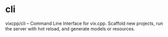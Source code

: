 # cli
vixcpp/cli – Command Line Interface for vix.cpp. Scaffold new projects, run the server with hot reload, and generate models or resources.

